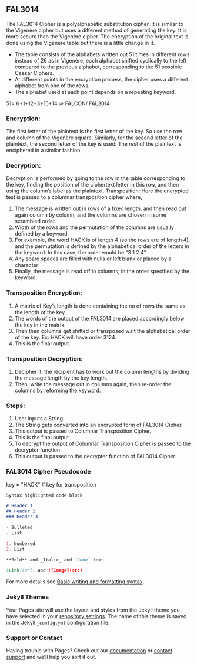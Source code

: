 ## FAL3014

The FAL3014 Cipher is a polyalphabetic substitution cipher. It is similar to the Vigenère cipher but uses a different method of generating the key. It is more secure than the Vigenère cipher.
The encryption of the original text is done using the Vigenère table but there is a little change in it.
- The table consists of the alphabets written out 51 times in different rows instead of 26 as in Vigenère, each alphabet shifted cyclically to the left compared to the previous
  alphabet, corresponding to the 51 possible Caesar Ciphers.
- At different points in the encryption process, the cipher uses a different alphabet from one of the rows.
- The alphabet used at each point depends on a repeating keyword.

51= 6+1+12+3+15+14 => FALCON/ FAL3014

### Encryption:
The first letter of the plaintext is the first letter of the key. So use the row and column of the Vigenère square. Similarly, for the second letter of the plaintext, the second letter of the key is used.
The rest of the plaintext is enciphered in a similar fashion


### Decryption:
Decryption is performed by going to the row in the table corresponding to the key, finding the position of the ciphertext letter in this row, and then using the column’s label as the plaintext.
Transposition: Here the encrypted test is passed to a columnar transposition cipher where,
1. The message is written out in rows of a fixed length, and then read out again column by column, and the columns are chosen in some scrambled order.
2. Width of the rows and the permutation of the columns are usually defined by a keyword.
3. For example, the word HACK is of length 4 (so the rows are of length 4), and the permutation is defined by the alphabetical order of the letters in the keyword. In this case,    the order would be “3 1 2 4”.
4. Any spare spaces are filled with nulls or left blank or placed by a character
5. Finally, the message is read off in columns, in the order specified by the keyword.

### Transposition Encryption:
1. A matrix of Key’s length is done containing the no of rows the same as the length of the key.
2. The words of the output of the FAL3014 are placed accordingly below the key in the matrix.
3. Then then columns get shifted or transposed w.r.t the alphabetical order of the key. Ex: HACK will have order 3124.
4. This is the final output.

### Transposition Decryption:
1. Decipher it, the recipient has to work out the column lengths by dividing the message length by the key length.
2. Then, write the message out in columns again, then re-order the columns by reforming the keyword.

### Steps:
1) User inputs a String.
2) The String gets converted into an encrypted form of FAL3014 Cipher.
3) This output is passed to Columnar Transposition Cipher.
4) This is the final output
5) To decrypt the output of Columnar Transposition Cipher is passed to the decrypter function.
6) This output is passed to the decrypter function of FAL3014 Cipher

### FAL3014 Cipher Pseudocode

key = "HACK" # key for transposition

```markdown
Syntax highlighted code block

# Header 1
## Header 2
### Header 3

- Bulleted
- List

1. Numbered
2. List

**Bold** and _Italic_ and `Code` text

[Link](url) and ![Image](src)
```

For more details see [Basic writing and formatting syntax](https://docs.github.com/en/github/writing-on-github/getting-started-with-writing-and-formatting-on-github/basic-writing-and-formatting-syntax).

### Jekyll Themes

Your Pages site will use the layout and styles from the Jekyll theme you have selected in your [repository settings](https://github.com/FalcoN046/FAL3014/settings/pages). The name of this theme is saved in the Jekyll `_config.yml` configuration file.

### Support or Contact

Having trouble with Pages? Check out our [documentation](https://docs.github.com/categories/github-pages-basics/) or [contact support](https://support.github.com/contact) and we’ll help you sort it out.
